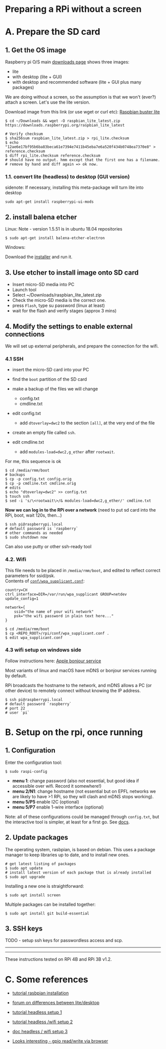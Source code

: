 # Preparing a RPi without a screen


# A. Prepare the SD card

## 1. Get the OS image

Raspberry pi O/S main [downloads page](https://www.raspberrypi.org/downloads/raspbian/) shows three images:

* lite
* with desktop (lite + GUI)
* with desktop and recommended software (lite + GUI plus many packages)

We are doing without a screen, so the assumption is that we won't (ever?) attach a screen.  Let's use the lite version.

Download image from this link (or use wget or curl etc):
[Raspbian buster lite](https://downloads.raspberrypi.org/raspbian_lite_latest)


    $ cd ~/Downloads && wget -O raspbian_lite_latest.zip https://downloads.raspberrypi.org/raspbian_lite_latest
    
    # Verify checksum
    $ sha256sum raspbian_lite_latest.zip > rpi_lite.checksum
    $ echo "12ae6e17bf95b6ba83beca61e7394e7411b45eba7e6a520f434b0748ea7370e8" > reference.checksum
    $ diff rpi_lite.checksum reference.checksum
    # should have no output. hmm except that the first one has a filename. 
    # remove by hand and diff again => ok now.
    

### 1.1. convert lite (headless) to desktop (GUI version)
sidenote: If necessary, installing this meta-package will turn lite into desktop 

    sudo apt-get install raspberrypi-ui-mods


## 2. install balena etcher

Linux: 
Note - version 1.5.51 is in ubuntu 18.04 repositories

    $ sudo apt-get install balena-etcher-electron

Windows:
    
Download the [installer](https://github.com/balena-io/etcher/releases/download/v1.5.50/balenaEtcher-Setup-1.5.50.exe) and run it.

## 3. Use etcher to install image onto SD card

* Insert micro-SD media into PC
* Launch tool
* Select ~/Downloads/raspbian_lite_latest.zip
* Check the micro-SD media is the correct one.
* press `Flash`, type su password (linux at least) 
* wait for the flash and verify stages (approx 3 mins)

## 4. Modify the settings to enable external connections

We will set up external peripherals, and prepare the connection for the wifi.

### 4.1 SSH

* insert the micro-SD card into your PC
* find the `boot` partition of the SD card
* make a backup of the files we will change
    * config.txt 
    * cmdline.txt

* edit config.txt   
    * add `dtoverlay=dwc2` to the section `[all]`, at the very end of the file 

* create an empty file called `ssh`.

* edit cmdline.txt
    * add `modules-load=dwc2,g_ether` after `rootwait`.

For me, this sequence is ok

    $ cd /media/rmm/boot
    # backups
    $ cp -p config.txt config.orig 
    $ cp -p cmdline.txt cmdline.orig
    # edits
    $ echo "dtoverlay=dwc2" >> config.txt
    $ touch ssh
    $ sed -i 's/\<rootwait\>/& modules-load=dwc2,g_ether/' cmdline.txt

**Now we can log in to the RPi over a network**
(need to put sd card into the RPi, boot, wait 120s, then...)

    $ ssh pi@raspberrypi.local
    # default password is `raspberry`
    # other commands as needed
    $ sudo shutdown now

Can also use putty or other ssh-ready tool


### 4.2. Wifi

    

This file needs to be placed in `/media/rmm/boot`, and edited to reflect correct parameters for ssid/psk.  
Contents of [`conf/wpa_supplicant.conf`](../conf/wpa_supplicant.conf):
```
country=CH
ctrl_interface=DIR=/var/run/wpa_supplicant GROUP=netdev
update_config=1

network={
    ssid="the name of your wifi network"
    psk="the wifi password in plain text here..."
}
```

    $ cd /media/rmm/boot
    $ cp <REPO_ROOT>/rpi/conf/wpa_supplicant.conf .
    $ edit wpa_supplicant.conf


### 4.3 wifi setup on windows side

Follow instructions here: [Apple bonjour service](https://support.apple.com/kb/DL999?locale=en_US)

Most variants of linux and macOS have mDNS or bonjour services running by default.

RPi broadcasts the hostname to the network, and mDNS allows a PC (or other device) to remotely connect without knowing the IP address.

    $ ssh pi@raspberrypi.local
    # default password `raspberry`
    # port 22
    # user `pi`



# B. Setup on the rpi, once running

## 1. Configuration

Enter the configuration tool:

    $ sudo raspi-config
    
* **menu 1**: change password (also not essential, but good idea if accessible
  over wifi.  Record it somewhere!)
* **menu 2/N1**: change hostname (not essential but on EPFL networks we are likely to have >1 RPi, so they will clash and mDNS stops working).
* **menu 5/P5** enable I2C (optional)
* **menu 5/P7** enable 1-wire interface (optional)


Note: all of these configurations could be managed through `config.txt`, but
the interactive tool is simpler, at least for a first go. See
[docs](https://www.raspberrypi.org/documentation/configuration/config-txt/README.md).

## 2. Update packages

The operating system, rasbpian, is based on debian.  This uses a package manager to keep libraries up to date, and to install new ones.  

    # get latest listing of packages
    $ sudo apt update
    # install latest version of each package that is already installed
    $ sudo apt upgrade

Installing a new one is straightforward:

    $ sudo apt install screen

Multiple packages can be installed together:

    $ sudo apt install git build-essential



## 3. SSH keys

TODO - setup ssh keys for passwordless access and scp.

----

----

These instructions tested on RPi 4B and RPi 3B v1.2.

# C. Some references

* [tutorial rasbpian installation](https://itsfoss.com/tutorial-how-to-install-raspberry-pi-os-raspbian-wheezy/)

* [forum on differences between lite/desktop](https://www.raspberrypi.org/forums/viewtopic.php?t=204204)

* [tutorial headless setup 1](https://tutorial.cytron.io/2017/05/02/getting-started-raspberry-pi-zero-w/)

* [tutorial headless /wifi setup 2](https://desertbot.io/blog/headless-raspberry-pi-3-bplus-ssh-wifi-setup)

* [doc headless / wifi setup 3](https://www.raspberrypi.org/documentation/configuration/wireless/headless.md)

* [Looks interesting - gpio read/write via browser](https://github.com/projectweekend/Pi-GPIO-Server)
